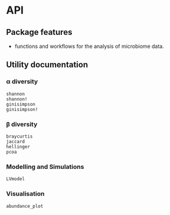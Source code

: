 # API

## Package features
- functions and workflows for the analysis of microbiome data.

## Utility documentation

### α diversity

```@docs
shannon
shannon!
ginisimpson
ginisimpson!
```

### β diversity

```@docs
braycurtis
jaccard
hellinger
pcoa
```

### Modelling and Simulations

```@docs
LVmodel
```

### Visualisation

```@docs
abundance_plot
```
